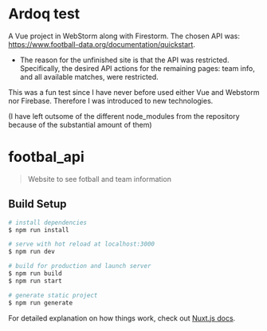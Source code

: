 # Ardoq test

A Vue project in WebStorm along with Firestorm. The chosen API was: https://www.football-data.org/documentation/quickstart. 

- The reason for the unfinished site is that the API was restricted. Specifically, the desired API actions for the remaining pages: team info, and all available matches, were restricted.

This was a fun test since I have never before used either Vue and Webstorm nor Firebase. Therefore I was introduced to new technologies.

(I have left outsome of the different node_modules from the repository because of the substantial amount of them)

# footbal_api

> Website to see fotball and team information

## Build Setup

``` bash
# install dependencies
$ npm run install

# serve with hot reload at localhost:3000
$ npm run dev

# build for production and launch server
$ npm run build
$ npm run start

# generate static project
$ npm run generate
```

For detailed explanation on how things work, check out [Nuxt.js docs](https://nuxtjs.org).
